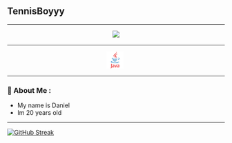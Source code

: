 <h2>TennisBoyyy</h2>

---

<div id="header" align="center">
  <img src="https://user-images.githubusercontent.com/113053150/196820006-f418caa8-83e1-4067-a166-199f1cabe53a.gif" width="600"/>
</div>

---

<div align="center">
    <img src="https://github.com/devicons/devicon/blob/master/icons/java/java-original-wordmark.svg" title="Java" alt="Java" width="40" height="40"/>&nbsp;
</div>

---

### 🤖 About Me :
- My name is Daniel
- Im 20 years old

---

[![GitHub Streak](http://github-readme-streak-stats.herokuapp.com?user=Tennisboyyy&theme=dark&background=151617)](https://git.io/streak-stats)
